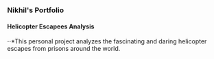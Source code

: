 ### Nikhil's Portfolio
#### Helicopter Escapees Analysis
⋅⋅*This personal project analyzes the fascinating and daring helicopter escapes from prisons around the world.
